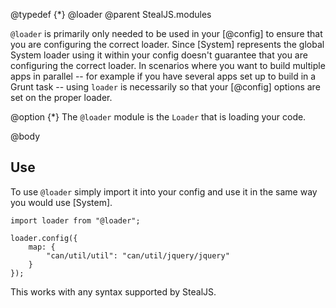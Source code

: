 @typedef {*} @loader
@parent StealJS.modules

`@loader` is primarily only needed to be used in your [@config] to ensure that you are configuring
the correct loader. Since [System] represents the global System loader using it within your
config doesn't guarantee that you are configuring the correct loader. In scenarios where
you want to build multiple apps in parallel -- for example if you have several apps set
up to build in a Grunt task -- using `loader` is necessarily so that your [@config] options
are set on the proper loader.

@option {*} The `@loader` module is the `Loader` that is loading your code.

@body

## Use

To use `@loader` simply import it into your config and use it in the same way you
would use [System].

    import loader from "@loader";

    loader.config({
		map: {
			"can/util/util": "can/util/jquery/jquery"
		}
    });

This works with any syntax supported by StealJS.
